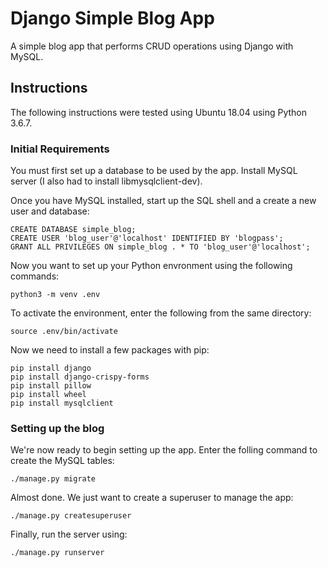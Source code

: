# Django Simple Blog App

A simple blog app that performs CRUD operations using Django with MySQL.

## Instructions

The following instructions were tested using Ubuntu 18.04 using Python 3.6.7. 

### Initial Requirements

You must first set up a database to be used by the app. Install MySQL server (I also had to install libmysqlclient-dev).

Once you have MySQL installed, start up the SQL shell and a create a new user and database:

    CREATE DATABASE simple_blog;
    CREATE USER 'blog_user'@'localhost' IDENTIFIED BY 'blogpass';
    GRANT ALL PRIVILEGES ON simple_blog . * TO 'blog_user'@'localhost';

Now you want to set up your Python envronment using the following commands:
    
    python3 -m venv .env

To activate the environment, enter the following from the same directory:
    
    source .env/bin/activate

Now we need to install a few packages with pip:
    
    pip install django
    pip install django-crispy-forms
    pip install pillow
    pip install wheel
    pip install mysqlclient

### Setting up the blog

We're now ready to begin setting up the app. Enter the folling command to create the MySQL tables:
  
    ./manage.py migrate

Almost done. We just want to create a superuser to manage the app:
    
    ./manage.py createsuperuser

Finally, run the server using:

    ./manage.py runserver
